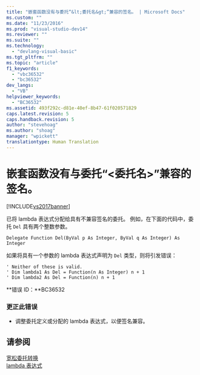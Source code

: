 ```yaml
---
title: "嵌套函数没有与委托“&lt;委托名&gt;”兼容的签名。 | Microsoft Docs"
ms.custom: ""
ms.date: "11/23/2016"
ms.prod: "visual-studio-dev14"
ms.reviewer: ""
ms.suite: ""
ms.technology: 
  - "devlang-visual-basic"
ms.tgt_pltfrm: ""
ms.topic: "article"
f1_keywords: 
  - "vbc36532"
  - "bc36532"
dev_langs: 
  - "VB"
helpviewer_keywords: 
  - "BC36532"
ms.assetid: 493f292c-d81e-40ef-8b47-61f020571829
caps.latest.revision: 5
caps.handback.revision: 5
author: "stevehoag"
ms.author: "shoag"
manager: "wpickett"
translationtype: Human Translation
---
```

# 嵌套函数没有与委托“&lt;委托名&gt;”兼容的签名。
[!INCLUDE[vs2017banner](../../../csharp/includes/vs2017banner.md)]

已将 lambda 表达式分配给具有不兼容签名的委托。  例如，在下面的代码中，委托 `Del` 具有两个整数参数。  
  
```vb#  
Delegate Function Del(ByVal p As Integer, ByVal q As Integer) As Integer  
```  
  
 如果将具有一个参数的 lambda 表达式声明为 `Del` 类型，则将引发错误：  
  
```vb#  
' Neither of these is valid.   
' Dim lambda1 As Del = Function(n As Integer) n + 1  
' Dim lambda2 As Del = Function(n) n + 1  
```  
  
 **错误 ID：**BC36532  
  
### 更正此错误  
  
-   调整委托定义或分配的 lambda 表达式，以便签名兼容。  
  
## 请参阅  
 [宽松委托转换](../../../visual-basic/programming-guide/language-features/delegates/relaxed-delegate-conversion.md)   
 [lambda 表达式](../../../visual-basic/programming-guide/language-features/procedures/lambda-expressions.md)